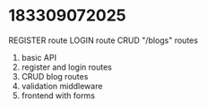 # 183309072025
REGISTER route
LOGIN route
CRUD "/blogs" routes


1. basic API
2. register and login routes
3. CRUD blog routes
4. validation middleware
5. frontend with forms